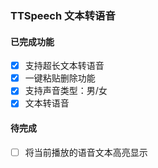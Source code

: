 ### TTSpeech 文本转语音

#### 已完成功能
- [x] 支持超长文本转语音
- [x] 一键粘贴删除功能
- [x] 支持声音类型：男/女
- [x] 文本转语音

#### 待完成
- [ ] 将当前播放的语音文本高亮显示